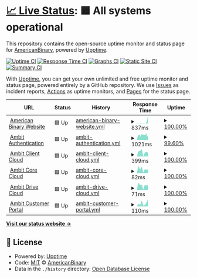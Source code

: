 # [📈 Live Status](https://status.ambit.inc): <!--live status--> **🟩 All systems operational**

This repository contains the open-source uptime monitor and status page for [AmericanBinary](https://www.ambit.inc), powered by [Upptime](https://github.com/upptime/upptime).

[![Uptime CI](https://github.com/AmericanBinary/status.ambit.inc/workflows/Uptime%20CI/badge.svg)](https://github.com/AmericanBinary/status.ambit.inc/actions?query=workflow%3A%22Uptime+CI%22)
[![Response Time CI](https://github.com/AmericanBinary/status.ambit.inc/workflows/Response%20Time%20CI/badge.svg)](https://github.com/AmericanBinary/status.ambit.inc/actions?query=workflow%3A%22Response+Time+CI%22)
[![Graphs CI](https://github.com/AmericanBinary/status.ambit.inc/workflows/Graphs%20CI/badge.svg)](https://github.com/AmericanBinary/status.ambit.inc/actions?query=workflow%3A%22Graphs+CI%22)
[![Static Site CI](https://github.com/AmericanBinary/status.ambit.inc/workflows/Static%20Site%20CI/badge.svg)](https://github.com/AmericanBinary/status.ambit.inc/actions?query=workflow%3A%22Static+Site+CI%22)
[![Summary CI](https://github.com/AmericanBinary/status.ambit.inc/workflows/Summary%20CI/badge.svg)](https://github.com/AmericanBinary/status.ambit.inc/actions?query=workflow%3A%22Summary+CI%22)

With [Upptime](https://upptime.js.org), you can get your own unlimited and free uptime monitor and status page, powered entirely by a GitHub repository. We use [Issues](https://github.com/AmericanBinary/status.ambit.inc/issues) as incident reports, [Actions](https://github.com/AmericanBinary/status.ambit.inc/actions) as uptime monitors, and [Pages](https://status.ambit.inc) for the status page.

<!--start: status pages-->
<!-- This summary is generated by Upptime (https://github.com/upptime/upptime) -->
<!-- Do not edit this manually, your changes will be overwritten -->
<!-- prettier-ignore -->
| URL | Status | History | Response Time | Uptime |
| --- | ------ | ------- | ------------- | ------ |
| <img alt="" src="https://icons.duckduckgo.com/ip3/www.ambit.inc.ico" height="13"> [American Binary Website](https://www.ambit.inc) | 🟩 Up | [american-binary-website.yml](https://github.com/AmericanBinary/status.ambit.inc/commits/HEAD/history/american-binary-website.yml) | <details><summary><img alt="Response time graph" src="./graphs/american-binary-website/response-time-week.png" height="20"> 837ms</summary><br><a href="https://status.ambit.inc/history/american-binary-website"><img alt="Response time 214" src="https://img.shields.io/endpoint?url=https%3A%2F%2Fraw.githubusercontent.com%2FAmericanBinary%2Fstatus.ambit.inc%2FHEAD%2Fapi%2Famerican-binary-website%2Fresponse-time.json"></a><br><a href="https://status.ambit.inc/history/american-binary-website"><img alt="24-hour response time 4695" src="https://img.shields.io/endpoint?url=https%3A%2F%2Fraw.githubusercontent.com%2FAmericanBinary%2Fstatus.ambit.inc%2FHEAD%2Fapi%2Famerican-binary-website%2Fresponse-time-day.json"></a><br><a href="https://status.ambit.inc/history/american-binary-website"><img alt="7-day response time 837" src="https://img.shields.io/endpoint?url=https%3A%2F%2Fraw.githubusercontent.com%2FAmericanBinary%2Fstatus.ambit.inc%2FHEAD%2Fapi%2Famerican-binary-website%2Fresponse-time-week.json"></a><br><a href="https://status.ambit.inc/history/american-binary-website"><img alt="30-day response time 296" src="https://img.shields.io/endpoint?url=https%3A%2F%2Fraw.githubusercontent.com%2FAmericanBinary%2Fstatus.ambit.inc%2FHEAD%2Fapi%2Famerican-binary-website%2Fresponse-time-month.json"></a><br><a href="https://status.ambit.inc/history/american-binary-website"><img alt="1-year response time 214" src="https://img.shields.io/endpoint?url=https%3A%2F%2Fraw.githubusercontent.com%2FAmericanBinary%2Fstatus.ambit.inc%2FHEAD%2Fapi%2Famerican-binary-website%2Fresponse-time-year.json"></a></details> | <details><summary><a href="https://status.ambit.inc/history/american-binary-website">100.00%</a></summary><a href="https://status.ambit.inc/history/american-binary-website"><img alt="All-time uptime 100.00%" src="https://img.shields.io/endpoint?url=https%3A%2F%2Fraw.githubusercontent.com%2FAmericanBinary%2Fstatus.ambit.inc%2FHEAD%2Fapi%2Famerican-binary-website%2Fuptime.json"></a><br><a href="https://status.ambit.inc/history/american-binary-website"><img alt="24-hour uptime 100.00%" src="https://img.shields.io/endpoint?url=https%3A%2F%2Fraw.githubusercontent.com%2FAmericanBinary%2Fstatus.ambit.inc%2FHEAD%2Fapi%2Famerican-binary-website%2Fuptime-day.json"></a><br><a href="https://status.ambit.inc/history/american-binary-website"><img alt="7-day uptime 100.00%" src="https://img.shields.io/endpoint?url=https%3A%2F%2Fraw.githubusercontent.com%2FAmericanBinary%2Fstatus.ambit.inc%2FHEAD%2Fapi%2Famerican-binary-website%2Fuptime-week.json"></a><br><a href="https://status.ambit.inc/history/american-binary-website"><img alt="30-day uptime 100.00%" src="https://img.shields.io/endpoint?url=https%3A%2F%2Fraw.githubusercontent.com%2FAmericanBinary%2Fstatus.ambit.inc%2FHEAD%2Fapi%2Famerican-binary-website%2Fuptime-month.json"></a><br><a href="https://status.ambit.inc/history/american-binary-website"><img alt="1-year uptime 100.00%" src="https://img.shields.io/endpoint?url=https%3A%2F%2Fraw.githubusercontent.com%2FAmericanBinary%2Fstatus.ambit.inc%2FHEAD%2Fapi%2Famerican-binary-website%2Fuptime-year.json"></a></details>
| <img alt="" src="https://icons.duckduckgo.com/ip3/auth.ambit.inc.ico" height="13"> [Ambit Authentication](https://auth.ambit.inc) | 🟩 Up | [ambit-authentication.yml](https://github.com/AmericanBinary/status.ambit.inc/commits/HEAD/history/ambit-authentication.yml) | <details><summary><img alt="Response time graph" src="./graphs/ambit-authentication/response-time-week.png" height="20"> 1021ms</summary><br><a href="https://status.ambit.inc/history/ambit-authentication"><img alt="Response time 936" src="https://img.shields.io/endpoint?url=https%3A%2F%2Fraw.githubusercontent.com%2FAmericanBinary%2Fstatus.ambit.inc%2FHEAD%2Fapi%2Fambit-authentication%2Fresponse-time.json"></a><br><a href="https://status.ambit.inc/history/ambit-authentication"><img alt="24-hour response time 1037" src="https://img.shields.io/endpoint?url=https%3A%2F%2Fraw.githubusercontent.com%2FAmericanBinary%2Fstatus.ambit.inc%2FHEAD%2Fapi%2Fambit-authentication%2Fresponse-time-day.json"></a><br><a href="https://status.ambit.inc/history/ambit-authentication"><img alt="7-day response time 1021" src="https://img.shields.io/endpoint?url=https%3A%2F%2Fraw.githubusercontent.com%2FAmericanBinary%2Fstatus.ambit.inc%2FHEAD%2Fapi%2Fambit-authentication%2Fresponse-time-week.json"></a><br><a href="https://status.ambit.inc/history/ambit-authentication"><img alt="30-day response time 936" src="https://img.shields.io/endpoint?url=https%3A%2F%2Fraw.githubusercontent.com%2FAmericanBinary%2Fstatus.ambit.inc%2FHEAD%2Fapi%2Fambit-authentication%2Fresponse-time-month.json"></a><br><a href="https://status.ambit.inc/history/ambit-authentication"><img alt="1-year response time 936" src="https://img.shields.io/endpoint?url=https%3A%2F%2Fraw.githubusercontent.com%2FAmericanBinary%2Fstatus.ambit.inc%2FHEAD%2Fapi%2Fambit-authentication%2Fresponse-time-year.json"></a></details> | <details><summary><a href="https://status.ambit.inc/history/ambit-authentication">99.60%</a></summary><a href="https://status.ambit.inc/history/ambit-authentication"><img alt="All-time uptime 99.79%" src="https://img.shields.io/endpoint?url=https%3A%2F%2Fraw.githubusercontent.com%2FAmericanBinary%2Fstatus.ambit.inc%2FHEAD%2Fapi%2Fambit-authentication%2Fuptime.json"></a><br><a href="https://status.ambit.inc/history/ambit-authentication"><img alt="24-hour uptime 100.00%" src="https://img.shields.io/endpoint?url=https%3A%2F%2Fraw.githubusercontent.com%2FAmericanBinary%2Fstatus.ambit.inc%2FHEAD%2Fapi%2Fambit-authentication%2Fuptime-day.json"></a><br><a href="https://status.ambit.inc/history/ambit-authentication"><img alt="7-day uptime 99.60%" src="https://img.shields.io/endpoint?url=https%3A%2F%2Fraw.githubusercontent.com%2FAmericanBinary%2Fstatus.ambit.inc%2FHEAD%2Fapi%2Fambit-authentication%2Fuptime-week.json"></a><br><a href="https://status.ambit.inc/history/ambit-authentication"><img alt="30-day uptime 99.79%" src="https://img.shields.io/endpoint?url=https%3A%2F%2Fraw.githubusercontent.com%2FAmericanBinary%2Fstatus.ambit.inc%2FHEAD%2Fapi%2Fambit-authentication%2Fuptime-month.json"></a><br><a href="https://status.ambit.inc/history/ambit-authentication"><img alt="1-year uptime 99.79%" src="https://img.shields.io/endpoint?url=https%3A%2F%2Fraw.githubusercontent.com%2FAmericanBinary%2Fstatus.ambit.inc%2FHEAD%2Fapi%2Fambit-authentication%2Fuptime-year.json"></a></details>
| <img alt="" src="https://icons.duckduckgo.com/ip3/ip.fortress.ambit.inc.ico" height="13"> [Ambit Client Cloud](https://ip.fortress.ambit.inc) | 🟩 Up | [ambit-client-cloud.yml](https://github.com/AmericanBinary/status.ambit.inc/commits/HEAD/history/ambit-client-cloud.yml) | <details><summary><img alt="Response time graph" src="./graphs/ambit-client-cloud/response-time-week.png" height="20"> 399ms</summary><br><a href="https://status.ambit.inc/history/ambit-client-cloud"><img alt="Response time 240" src="https://img.shields.io/endpoint?url=https%3A%2F%2Fraw.githubusercontent.com%2FAmericanBinary%2Fstatus.ambit.inc%2FHEAD%2Fapi%2Fambit-client-cloud%2Fresponse-time.json"></a><br><a href="https://status.ambit.inc/history/ambit-client-cloud"><img alt="24-hour response time 329" src="https://img.shields.io/endpoint?url=https%3A%2F%2Fraw.githubusercontent.com%2FAmericanBinary%2Fstatus.ambit.inc%2FHEAD%2Fapi%2Fambit-client-cloud%2Fresponse-time-day.json"></a><br><a href="https://status.ambit.inc/history/ambit-client-cloud"><img alt="7-day response time 399" src="https://img.shields.io/endpoint?url=https%3A%2F%2Fraw.githubusercontent.com%2FAmericanBinary%2Fstatus.ambit.inc%2FHEAD%2Fapi%2Fambit-client-cloud%2Fresponse-time-week.json"></a><br><a href="https://status.ambit.inc/history/ambit-client-cloud"><img alt="30-day response time 255" src="https://img.shields.io/endpoint?url=https%3A%2F%2Fraw.githubusercontent.com%2FAmericanBinary%2Fstatus.ambit.inc%2FHEAD%2Fapi%2Fambit-client-cloud%2Fresponse-time-month.json"></a><br><a href="https://status.ambit.inc/history/ambit-client-cloud"><img alt="1-year response time 240" src="https://img.shields.io/endpoint?url=https%3A%2F%2Fraw.githubusercontent.com%2FAmericanBinary%2Fstatus.ambit.inc%2FHEAD%2Fapi%2Fambit-client-cloud%2Fresponse-time-year.json"></a></details> | <details><summary><a href="https://status.ambit.inc/history/ambit-client-cloud">100.00%</a></summary><a href="https://status.ambit.inc/history/ambit-client-cloud"><img alt="All-time uptime 100.00%" src="https://img.shields.io/endpoint?url=https%3A%2F%2Fraw.githubusercontent.com%2FAmericanBinary%2Fstatus.ambit.inc%2FHEAD%2Fapi%2Fambit-client-cloud%2Fuptime.json"></a><br><a href="https://status.ambit.inc/history/ambit-client-cloud"><img alt="24-hour uptime 100.00%" src="https://img.shields.io/endpoint?url=https%3A%2F%2Fraw.githubusercontent.com%2FAmericanBinary%2Fstatus.ambit.inc%2FHEAD%2Fapi%2Fambit-client-cloud%2Fuptime-day.json"></a><br><a href="https://status.ambit.inc/history/ambit-client-cloud"><img alt="7-day uptime 100.00%" src="https://img.shields.io/endpoint?url=https%3A%2F%2Fraw.githubusercontent.com%2FAmericanBinary%2Fstatus.ambit.inc%2FHEAD%2Fapi%2Fambit-client-cloud%2Fuptime-week.json"></a><br><a href="https://status.ambit.inc/history/ambit-client-cloud"><img alt="30-day uptime 100.00%" src="https://img.shields.io/endpoint?url=https%3A%2F%2Fraw.githubusercontent.com%2FAmericanBinary%2Fstatus.ambit.inc%2FHEAD%2Fapi%2Fambit-client-cloud%2Fuptime-month.json"></a><br><a href="https://status.ambit.inc/history/ambit-client-cloud"><img alt="1-year uptime 100.00%" src="https://img.shields.io/endpoint?url=https%3A%2F%2Fraw.githubusercontent.com%2FAmericanBinary%2Fstatus.ambit.inc%2FHEAD%2Fapi%2Fambit-client-cloud%2Fuptime-year.json"></a></details>
| <img alt="" src="https://icons.duckduckgo.com/ip3/ip.fortress.ambit.inc.ico" height="13"> [Ambit Core Cloud](https://ip.fortress.ambit.inc) | 🟩 Up | [ambit-core-cloud.yml](https://github.com/AmericanBinary/status.ambit.inc/commits/HEAD/history/ambit-core-cloud.yml) | <details><summary><img alt="Response time graph" src="./graphs/ambit-core-cloud/response-time-week.png" height="20"> 82ms</summary><br><a href="https://status.ambit.inc/history/ambit-core-cloud"><img alt="Response time 48" src="https://img.shields.io/endpoint?url=https%3A%2F%2Fraw.githubusercontent.com%2FAmericanBinary%2Fstatus.ambit.inc%2FHEAD%2Fapi%2Fambit-core-cloud%2Fresponse-time.json"></a><br><a href="https://status.ambit.inc/history/ambit-core-cloud"><img alt="24-hour response time 75" src="https://img.shields.io/endpoint?url=https%3A%2F%2Fraw.githubusercontent.com%2FAmericanBinary%2Fstatus.ambit.inc%2FHEAD%2Fapi%2Fambit-core-cloud%2Fresponse-time-day.json"></a><br><a href="https://status.ambit.inc/history/ambit-core-cloud"><img alt="7-day response time 82" src="https://img.shields.io/endpoint?url=https%3A%2F%2Fraw.githubusercontent.com%2FAmericanBinary%2Fstatus.ambit.inc%2FHEAD%2Fapi%2Fambit-core-cloud%2Fresponse-time-week.json"></a><br><a href="https://status.ambit.inc/history/ambit-core-cloud"><img alt="30-day response time 52" src="https://img.shields.io/endpoint?url=https%3A%2F%2Fraw.githubusercontent.com%2FAmericanBinary%2Fstatus.ambit.inc%2FHEAD%2Fapi%2Fambit-core-cloud%2Fresponse-time-month.json"></a><br><a href="https://status.ambit.inc/history/ambit-core-cloud"><img alt="1-year response time 48" src="https://img.shields.io/endpoint?url=https%3A%2F%2Fraw.githubusercontent.com%2FAmericanBinary%2Fstatus.ambit.inc%2FHEAD%2Fapi%2Fambit-core-cloud%2Fresponse-time-year.json"></a></details> | <details><summary><a href="https://status.ambit.inc/history/ambit-core-cloud">100.00%</a></summary><a href="https://status.ambit.inc/history/ambit-core-cloud"><img alt="All-time uptime 100.00%" src="https://img.shields.io/endpoint?url=https%3A%2F%2Fraw.githubusercontent.com%2FAmericanBinary%2Fstatus.ambit.inc%2FHEAD%2Fapi%2Fambit-core-cloud%2Fuptime.json"></a><br><a href="https://status.ambit.inc/history/ambit-core-cloud"><img alt="24-hour uptime 100.00%" src="https://img.shields.io/endpoint?url=https%3A%2F%2Fraw.githubusercontent.com%2FAmericanBinary%2Fstatus.ambit.inc%2FHEAD%2Fapi%2Fambit-core-cloud%2Fuptime-day.json"></a><br><a href="https://status.ambit.inc/history/ambit-core-cloud"><img alt="7-day uptime 100.00%" src="https://img.shields.io/endpoint?url=https%3A%2F%2Fraw.githubusercontent.com%2FAmericanBinary%2Fstatus.ambit.inc%2FHEAD%2Fapi%2Fambit-core-cloud%2Fuptime-week.json"></a><br><a href="https://status.ambit.inc/history/ambit-core-cloud"><img alt="30-day uptime 100.00%" src="https://img.shields.io/endpoint?url=https%3A%2F%2Fraw.githubusercontent.com%2FAmericanBinary%2Fstatus.ambit.inc%2FHEAD%2Fapi%2Fambit-core-cloud%2Fuptime-month.json"></a><br><a href="https://status.ambit.inc/history/ambit-core-cloud"><img alt="1-year uptime 100.00%" src="https://img.shields.io/endpoint?url=https%3A%2F%2Fraw.githubusercontent.com%2FAmericanBinary%2Fstatus.ambit.inc%2FHEAD%2Fapi%2Fambit-core-cloud%2Fuptime-year.json"></a></details>
| <img alt="" src="https://icons.duckduckgo.com/ip3/ip.fortress.ambit.inc.ico" height="13"> [Ambit Drive Cloud](https://ip.fortress.ambit.inc) | 🟩 Up | [ambit-drive-cloud.yml](https://github.com/AmericanBinary/status.ambit.inc/commits/HEAD/history/ambit-drive-cloud.yml) | <details><summary><img alt="Response time graph" src="./graphs/ambit-drive-cloud/response-time-week.png" height="20"> 71ms</summary><br><a href="https://status.ambit.inc/history/ambit-drive-cloud"><img alt="Response time 47" src="https://img.shields.io/endpoint?url=https%3A%2F%2Fraw.githubusercontent.com%2FAmericanBinary%2Fstatus.ambit.inc%2FHEAD%2Fapi%2Fambit-drive-cloud%2Fresponse-time.json"></a><br><a href="https://status.ambit.inc/history/ambit-drive-cloud"><img alt="24-hour response time 75" src="https://img.shields.io/endpoint?url=https%3A%2F%2Fraw.githubusercontent.com%2FAmericanBinary%2Fstatus.ambit.inc%2FHEAD%2Fapi%2Fambit-drive-cloud%2Fresponse-time-day.json"></a><br><a href="https://status.ambit.inc/history/ambit-drive-cloud"><img alt="7-day response time 71" src="https://img.shields.io/endpoint?url=https%3A%2F%2Fraw.githubusercontent.com%2FAmericanBinary%2Fstatus.ambit.inc%2FHEAD%2Fapi%2Fambit-drive-cloud%2Fresponse-time-week.json"></a><br><a href="https://status.ambit.inc/history/ambit-drive-cloud"><img alt="30-day response time 49" src="https://img.shields.io/endpoint?url=https%3A%2F%2Fraw.githubusercontent.com%2FAmericanBinary%2Fstatus.ambit.inc%2FHEAD%2Fapi%2Fambit-drive-cloud%2Fresponse-time-month.json"></a><br><a href="https://status.ambit.inc/history/ambit-drive-cloud"><img alt="1-year response time 47" src="https://img.shields.io/endpoint?url=https%3A%2F%2Fraw.githubusercontent.com%2FAmericanBinary%2Fstatus.ambit.inc%2FHEAD%2Fapi%2Fambit-drive-cloud%2Fresponse-time-year.json"></a></details> | <details><summary><a href="https://status.ambit.inc/history/ambit-drive-cloud">100.00%</a></summary><a href="https://status.ambit.inc/history/ambit-drive-cloud"><img alt="All-time uptime 100.00%" src="https://img.shields.io/endpoint?url=https%3A%2F%2Fraw.githubusercontent.com%2FAmericanBinary%2Fstatus.ambit.inc%2FHEAD%2Fapi%2Fambit-drive-cloud%2Fuptime.json"></a><br><a href="https://status.ambit.inc/history/ambit-drive-cloud"><img alt="24-hour uptime 100.00%" src="https://img.shields.io/endpoint?url=https%3A%2F%2Fraw.githubusercontent.com%2FAmericanBinary%2Fstatus.ambit.inc%2FHEAD%2Fapi%2Fambit-drive-cloud%2Fuptime-day.json"></a><br><a href="https://status.ambit.inc/history/ambit-drive-cloud"><img alt="7-day uptime 100.00%" src="https://img.shields.io/endpoint?url=https%3A%2F%2Fraw.githubusercontent.com%2FAmericanBinary%2Fstatus.ambit.inc%2FHEAD%2Fapi%2Fambit-drive-cloud%2Fuptime-week.json"></a><br><a href="https://status.ambit.inc/history/ambit-drive-cloud"><img alt="30-day uptime 100.00%" src="https://img.shields.io/endpoint?url=https%3A%2F%2Fraw.githubusercontent.com%2FAmericanBinary%2Fstatus.ambit.inc%2FHEAD%2Fapi%2Fambit-drive-cloud%2Fuptime-month.json"></a><br><a href="https://status.ambit.inc/history/ambit-drive-cloud"><img alt="1-year uptime 100.00%" src="https://img.shields.io/endpoint?url=https%3A%2F%2Fraw.githubusercontent.com%2FAmericanBinary%2Fstatus.ambit.inc%2FHEAD%2Fapi%2Fambit-drive-cloud%2Fuptime-year.json"></a></details>
| <img alt="" src="https://icons.duckduckgo.com/ip3/ambit.inc.ico" height="13"> [Ambit Customer Portal](https://ambit.inc) | 🟩 Up | [ambit-customer-portal.yml](https://github.com/AmericanBinary/status.ambit.inc/commits/HEAD/history/ambit-customer-portal.yml) | <details><summary><img alt="Response time graph" src="./graphs/ambit-customer-portal/response-time-week.png" height="20"> 110ms</summary><br><a href="https://status.ambit.inc/history/ambit-customer-portal"><img alt="Response time 119" src="https://img.shields.io/endpoint?url=https%3A%2F%2Fraw.githubusercontent.com%2FAmericanBinary%2Fstatus.ambit.inc%2FHEAD%2Fapi%2Fambit-customer-portal%2Fresponse-time.json"></a><br><a href="https://status.ambit.inc/history/ambit-customer-portal"><img alt="24-hour response time 241" src="https://img.shields.io/endpoint?url=https%3A%2F%2Fraw.githubusercontent.com%2FAmericanBinary%2Fstatus.ambit.inc%2FHEAD%2Fapi%2Fambit-customer-portal%2Fresponse-time-day.json"></a><br><a href="https://status.ambit.inc/history/ambit-customer-portal"><img alt="7-day response time 110" src="https://img.shields.io/endpoint?url=https%3A%2F%2Fraw.githubusercontent.com%2FAmericanBinary%2Fstatus.ambit.inc%2FHEAD%2Fapi%2Fambit-customer-portal%2Fresponse-time-week.json"></a><br><a href="https://status.ambit.inc/history/ambit-customer-portal"><img alt="30-day response time 110" src="https://img.shields.io/endpoint?url=https%3A%2F%2Fraw.githubusercontent.com%2FAmericanBinary%2Fstatus.ambit.inc%2FHEAD%2Fapi%2Fambit-customer-portal%2Fresponse-time-month.json"></a><br><a href="https://status.ambit.inc/history/ambit-customer-portal"><img alt="1-year response time 119" src="https://img.shields.io/endpoint?url=https%3A%2F%2Fraw.githubusercontent.com%2FAmericanBinary%2Fstatus.ambit.inc%2FHEAD%2Fapi%2Fambit-customer-portal%2Fresponse-time-year.json"></a></details> | <details><summary><a href="https://status.ambit.inc/history/ambit-customer-portal">100.00%</a></summary><a href="https://status.ambit.inc/history/ambit-customer-portal"><img alt="All-time uptime 100.00%" src="https://img.shields.io/endpoint?url=https%3A%2F%2Fraw.githubusercontent.com%2FAmericanBinary%2Fstatus.ambit.inc%2FHEAD%2Fapi%2Fambit-customer-portal%2Fuptime.json"></a><br><a href="https://status.ambit.inc/history/ambit-customer-portal"><img alt="24-hour uptime 100.00%" src="https://img.shields.io/endpoint?url=https%3A%2F%2Fraw.githubusercontent.com%2FAmericanBinary%2Fstatus.ambit.inc%2FHEAD%2Fapi%2Fambit-customer-portal%2Fuptime-day.json"></a><br><a href="https://status.ambit.inc/history/ambit-customer-portal"><img alt="7-day uptime 100.00%" src="https://img.shields.io/endpoint?url=https%3A%2F%2Fraw.githubusercontent.com%2FAmericanBinary%2Fstatus.ambit.inc%2FHEAD%2Fapi%2Fambit-customer-portal%2Fuptime-week.json"></a><br><a href="https://status.ambit.inc/history/ambit-customer-portal"><img alt="30-day uptime 100.00%" src="https://img.shields.io/endpoint?url=https%3A%2F%2Fraw.githubusercontent.com%2FAmericanBinary%2Fstatus.ambit.inc%2FHEAD%2Fapi%2Fambit-customer-portal%2Fuptime-month.json"></a><br><a href="https://status.ambit.inc/history/ambit-customer-portal"><img alt="1-year uptime 100.00%" src="https://img.shields.io/endpoint?url=https%3A%2F%2Fraw.githubusercontent.com%2FAmericanBinary%2Fstatus.ambit.inc%2FHEAD%2Fapi%2Fambit-customer-portal%2Fuptime-year.json"></a></details>

<!--end: status pages-->

[**Visit our status website →**](https://status.ambit.inc)

## 📄 License

- Powered by: [Upptime](https://github.com/upptime/upptime)
- Code: [MIT](./LICENSE) © [AmericanBinary](https://www.ambit.inc)
- Data in the `./history` directory: [Open Database License](https://opendatacommons.org/licenses/odbl/1-0/)
